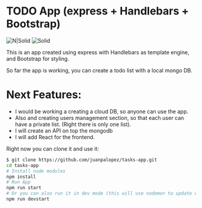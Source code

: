 # TODO App (express + Handlebars + Bootstrap)

![N|Solid](https://cdn-images-1.medium.com/max/200/1*d2zLEjERsrs1Rzk_95QU9A.png)
![Solid](https://i0.wp.com/blog.fossasia.org/wp-content/uploads/2017/07/handlebars-js.png?fit=200%2C200&ssl=1)

This is an app created using express with Handlebars as template engine, and Bootstrap for styling.

So far the app is working, you can create a todo list with a local mongo DB.

# Next Features:

- I would be working a creating a cloud DB, so anyone can use the app.
- Also and creating users management section, so that each user can have a private list. (Right there is only one list).
- I will create an API on top the mongodb
- I will add React for the frontend.

Right now you can clone it and use it:

```sh
$ git clone https://github.com/juanpalopez/tasks-app.git
cd tasks-app
# Install node modules
npm install
# Run App
npm run start
# Or you can also run it in dev mode (this will use nodemon to update changes)
npm run devstart
```
